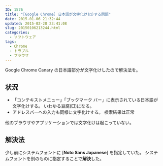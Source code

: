 ```yaml
---
ID: 1576
title: "[Google Chrome] 日本語が文字化け(□)する問題"
date: 2015-01-06 21:32:44
updated: 2015-02-28 23:41:08
slug: 20150106213244.html
categories:
  - ソフトウェア
tags:
  - Chrome
  - トラブル
  - ブラウザ
---
```


Google Chrome Canary の日本語部分が文字化けしたので解決法を。

<!--more-->
<h2>状況</h2>
<ul>
  <li>「コンテキストメニュー」「ブックマーク バー」に表示されている日本語が文字化けする。
いわゆる豆腐(□)になる。</li>
  <li>アドレスバーへの入力も同様に文字化けする。
検索結果は正常</li>
</ul>
他のブラウザやアプリケーションでは文字化けは起こっていない。

<h2>解決法</h2>
少し前にシステムフォントに [<b>Noto Sans Japanese</b>] を指定していた。
システムフォントを別のものに指定することで<b>解決</b>した。
